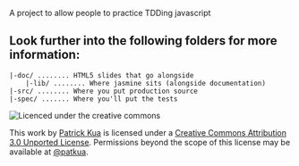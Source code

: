 A project to allow people to practice TDDing javascript

Look further into the following folders for more information:
---

	|-doc/ ........ HTML5 slides that go alongside
        |-lib/ ........ Where jasmine sits (alongside documentation)
	|-src/ ........ Where you put production source
	|-spec/ ....... Where you'll put the tests
       

<img src="https://github.com/thekua/javascript-tdd/raw/master/doc/images/creative-commons.png"
 alt="Licenced under the creative commons" title="Creative Commons Licence" />

This work by [Patrick Kua](http://www.thekua.com/atwork) is licensed under a [Creative Commons Attribution 3.0 Unported License](http://creativecommons.org/licenses/by/3.0/).
Permissions beyond the scope of this license may be available at [@patkua](http://www.twitter.com/patkua).


